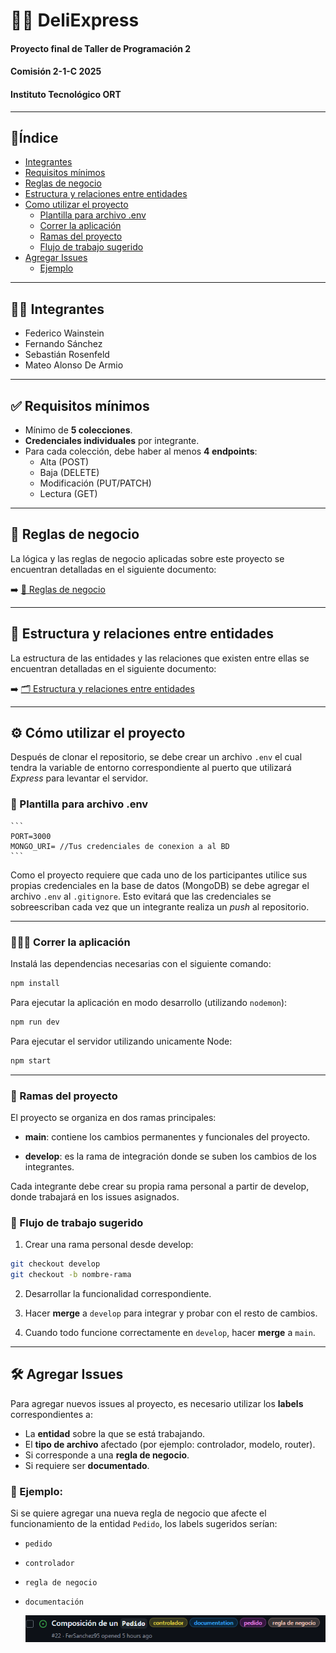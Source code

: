 # 🚴‍♂️ DeliExpress
  
  #### Proyecto final de Taller de Programación 2
  #### Comisión 2-1-C 2025 
  #### Instituto Tecnológico ORT
  
  ---
  ## 📑Índice
  - [Integrantes](#-integrantes)
  - [Requisitos mínimos](#-requisitos-mínimos)
  - [Reglas de negocio](#-reglas-de-negocio)
  - [Estructura y relaciones entre entidades](#-estructura-y-relaciones-entre-entidades)
  - [Como utilizar el proyecto](#️-cómo-utilizar-el-proyecto)
    - [Plantilla para archivo .env](#-plantilla-para-archivo-env)
    - [Correr la aplicación](#️️-correr-la-aplicación)
    - [Ramas del proyecto](#-ramas-del-proyecto)
    - [Flujo de trabajo sugerido](#-flujo-de-trabajo-sugerido)
  - [Agregar Issues](#️-agregar-issues)
    - [Ejemplo](#-ejemplo)

---

  ## 👨‍💻 Integrantes
  
  - Federico Wainstein  
  - Fernando Sánchez  
  - Sebastián Rosenfeld  
  - Mateo Alonso De Armio  
  
  ---
  
  ## ✅ Requisitos mínimos
  
  - Mínimo de **5 colecciones**.
  - **Credenciales individuales** por integrante.
  - Para cada colección, debe haber al menos **4 endpoints**:  
    - Alta (POST)  
    - Baja (DELETE)  
    - Modificación (PUT/PATCH)  
    - Lectura (GET)
  
  ---
  
  ## 📜 Reglas de negocio
  
  La lógica y las reglas de negocio aplicadas sobre este proyecto se encuentran detalladas en el siguiente documento:
  
  ➡️ [📘 Reglas de negocio](docs/reglas_de_negocio.md)
  
  ---
  
  ## 🧱 Estructura y relaciones entre entidades
  
  La estructura de las entidades y las relaciones que existen entre ellas se encuentran detalladas en el siguiente documento:
  
  ➡️ [🗂️ Estructura y relaciones entre entidades](docs/estructura_y_relaciones_entre_entidades.md)
  
  ---
  
  ## ⚙️ Cómo utilizar el proyecto
  
  Después de clonar el repositorio, se debe crear un archivo `.env` el cual tendra la variable de entorno correspondiente al puerto que utilizará _Express_  para levantar el servidor.

  ### 📄 Plantilla para archivo .env
    ```
    PORT=3000
    MONGO_URI= //Tus credenciales de conexion a al BD
    ```

  Como el proyecto requiere que cada uno de los participantes utilice sus propias credenciales en la base de datos (MongoDB) se debe agregar el archivo `.env` al `.gitignore`. Esto evitará que las credenciales se sobreescriban cada vez que un integrante realiza un _push_ al repositorio.

  ---
  
  ### 🏃‍♂️‍➡️ Correr la aplicación
  Instalá las dependencias necesarias con el siguiente comando:
  
  ```bash
  npm install
  ```
  
  Para ejecutar la aplicación en modo desarrollo (utilizando `nodemon`):
  
  ```bash
  npm run dev
  ```
  
  Para ejecutar el servidor utilizando unicamente Node:
  
  ```bash
  npm start
  ```
  ---

### 🌱 Ramas del proyecto
El proyecto se organiza en dos ramas principales:

- **main**: contiene los cambios permanentes y funcionales del proyecto.

- **develop**: es la rama de integración donde se suben los cambios de los integrantes.

Cada integrante debe crear su propia rama personal a partir de develop, donde trabajará en los issues asignados.

### 🔁 Flujo de trabajo sugerido
1. Crear una rama personal desde develop:

```bash
git checkout develop
git checkout -b nombre-rama
```
2. Desarrollar la funcionalidad correspondiente.

3. Hacer **merge** a `develop` para integrar y probar con el resto de cambios.

4. Cuando todo funcione correctamente en `develop`, hacer **merge** a `main`.

  ---
  
  ## 🛠️ Agregar Issues
  
  Para agregar nuevos issues al proyecto, es necesario utilizar los **labels** correspondientes a:
  
  - La **entidad** sobre la que se está trabajando.
  - El **tipo de archivo** afectado (por ejemplo: controlador, modelo, router).
  - Si corresponde a una **regla de negocio**.
  - Si requiere ser **documentado**.
  
  ### 📌 Ejemplo:
  
  Si se quiere agregar una nueva regla de negocio que afecte el funcionamiento de la entidad `Pedido`, los labels sugeridos serían:
  
  - `pedido`  
  - `controlador`  
  - `regla de negocio`  
  - `documentación`
  
  
    ![alt text](img/ejemploIssue.png)
